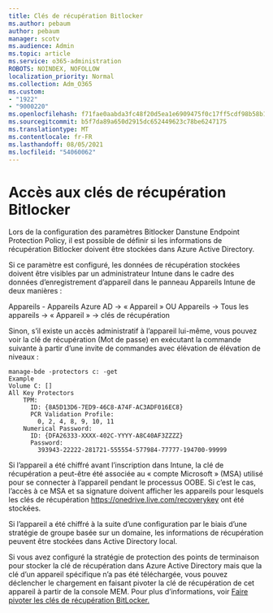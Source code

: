 ```yaml
---
title: Clés de récupération Bitlocker
ms.author: pebaum
author: pebaum
manager: scotv
ms.audience: Admin
ms.topic: article
ms.service: o365-administration
ROBOTS: NOINDEX, NOFOLLOW
localization_priority: Normal
ms.collection: Adm_O365
ms.custom:
- "1922"
- "9000220"
ms.openlocfilehash: f71fae0aabda3fc48f20d5ea1e6909475f0c17ff5cdf98b58b1403bd2e291c19
ms.sourcegitcommit: b5f7da89a650d2915dc652449623c78be6247175
ms.translationtype: MT
ms.contentlocale: fr-FR
ms.lasthandoff: 08/05/2021
ms.locfileid: "54060062"
---
```

# <a name="accessing-bitlocker-recovery-keys"></a>Accès aux clés de récupération Bitlocker

Lors de la configuration des paramètres Bitlocker Danstune Endpoint Protection Policy, il est possible de définir si les informations de récupération Bitlocker doivent être stockées dans Azure Active Directory.

Si ce paramètre est configuré, les données de récupération stockées doivent être visibles par un administrateur Intune dans le cadre des données d’enregistrement d’appareil dans le panneau Appareils Intune de deux manières :

Appareils - Appareils Azure AD -> « Appareil » OU Appareils -> Tous les appareils -> « Appareil » -> clés de récupération

Sinon, s’il existe un accès administratif à l’appareil lui-même, vous pouvez voir la clé de récupération (Mot de passe) en exécutant la commande suivante à partir d’une invite de commandes avec élévation de élévation de niveaux :

```
manage-bde -protectors c: -get
Example
Volume C: []
All Key Protectors
    TPM:
      ID: {8A5D13D6-7ED9-46C8-A74F-AC3ADF016EC8}
      PCR Validation Profile:
        0, 2, 4, 8, 9, 10, 11
    Numerical Password:
      ID: {DFA26333-XXXX-402C-YYYY-A8C40AF3ZZZZ}
      Password:
        393943-22222-281721-555554-577984-77777-194700-99999
```
Si l’appareil a été chiffré avant l’inscription dans Intune, la clé de récupération a peut-être été associée au « compte Microsoft » (MSA) utilisé pour se connecter à l’appareil pendant le processus OOBE. Si c’est le cas, l’accès à ce MSA et sa signature doivent afficher les appareils pour lesquels les clés de récupération  https://onedrive.live.com/recoverykey ont été stockées.
 
Si l’appareil a été chiffré à la suite d’une configuration par le biais d’une stratégie de groupe basée sur un domaine, les informations de récupération peuvent être stockées dans Active Directory local.

Si vous avez configuré la stratégie de protection des points de terminaison pour stocker la clé de récupération dans Azure Active Directory mais que la clé d’un appareil spécifique n’a pas été téléchargée, vous pouvez déclencher le chargement en faisant pivoter la clé de récupération de cet appareil à partir de la console MEM. Pour plus d’informations, voir [Faire pivoter les clés de récupération BitLocker.](https://docs.microsoft.com/mem/intune/protect/encrypt-devices#view-details-for-recovery-keys)

